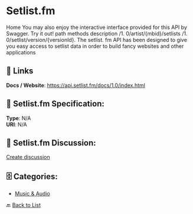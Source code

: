 # Setlist.fm


Home You may also enjoy the interactive interface provided for this API by Swagger. Try it out! path methods description  /1. 0/artist/{mbid}/setlists        /1. 0/setlist/version/{versionId}. The setlist. fm API has been designed to give you easy access to setlist data in order to build fancy websites and other applications

##  🔗 Links
**Docs / Website**: https://api.setlist.fm/docs/1.0/index.html

## 🧬 Setlist.fm Specification:
**Type**: N/A  
**URI**: N/A

## 💬 Setlist.fm Discussion:
[Create discussion](https://github.com/apis-list/apis-list/discussions/new)

## 🗄️ Categories:
- [Music & Audio](https://github.com/apis-list/apis-list#music--audio-)




🔙 [Back to List](https://github.com/apis-list/apis-list)
